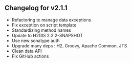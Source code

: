 ## Changelog for v2.1.1

- Refactoring to manage data exceptions
- Fix exception on script template
- Standardizing method names
- Update to H2GIS 2.2.2-SNAPSHOT
- Use new sonatype auth
- Upgrade many deps : H2, Groovy, Apache Common, JTS
- Clean data API
- Fix GitHub actions